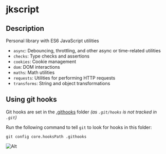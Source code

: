 # jkscript

## Description

Personal library with ES6 JavaScript utilities

- `async`: Debouncing, throttling, and other async or time-related utilities
- `checks`: Type checks and assertions
- `cookies`: Cookie management
- `dom`: DOM interactions
- `maths`: Math utilities
- `requests`: Utilities for performing HTTP requests
- `transforms`: String and object transformations

## Using git hooks

Git hooks are set in the [.githooks](.githooks) folder
_(as `.git/hooks` is not tracked in `.git`)_

Run the following command to tell `git` to look for hooks in this folder:

```shell
git config core.hooksPath .githooks
```

![Alt](https://repobeats.axiom.co/api/embed/6f198c28e87ff48b85c369119abf9c8ef00e5c36.svg "Repobeats analytics image")
